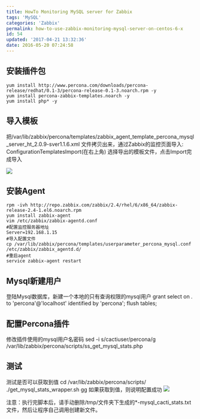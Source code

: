 ```yaml
---
title: HowTo Monitoring MySQL server for Zabbix
tags: 'MySQL'
categories: 'Zabbix'
permalink: how-to-use-zabbix-monitoring-mysql-server-on-centos-6-x
id: 54
updated: '2017-04-21 13:32:36'
date: 2016-05-20 07:24:58
---
```


## 安装插件包
```
yum install http://www.percona.com/downloads/percona-release/redhat/0.1-3/percona-release-0.1-3.noarch.rpm -y
yum install percona-zabbix-templates.noarch -y
yum install php* -y
```

## 导入模板

把/var/lib/zabbix/percona/templates/zabbix_agent_template_percona_mysql_server_ht_2.0.9-sver1.1.6.xml 文件拷贝出来，通过Zabbix的监控页面导入:
ConfigurationTemplatesImport(在右上角)
选择导出的模板文件，点击Import完成导入

![](http://samzong.oss-cn-shenzhen.aliyuncs.com/2016/05/zabbix-mysql01.png)

## 安装Agent
```
rpm -ivh http://repo.zabbix.com/zabbix/2.4/rhel/6/x86_64/zabbix-release-2.4-1.el6.noarch.rpm
yum install zabbix-agent
vim /etc/zabbix/zabbix-agentd.conf
#配置监控服务器地址
Server=192.168.1.15
#导入配置文件
cp /var/lib/zabbix/percona/templates/userparameter_percona_mysql.conf /etc/zabbix/zabbix_agentd.d/
#重启agent
service zabbix-agent restart

```

## Mysql新建用户

登陆Mysql数据库，新建一个本地的只有查询权限的mysql用户
grant select on *.* to 'percona'@'localhost' identified by 'percona';
flush tables;


## 配置Percona插件
修改插件使用的mysql用户名密码
sed -i s/cactiuser/percona/g /var/lib/zabbix/percona/scripts/ss_get_mysql_stats.php


## 测试
测试是否可以获取到值
cd /var/lib/zabbix/percona/scripts/
./get_mysql_stats_wrapper.sh gg
如果获取到值，则说明配置成功
![](http://samzong.oss-cn-shenzhen.aliyuncs.com/2016/05/zabbix-mysql02.png)

注意：执行完脚本后，请手动删除/tmp/文件夹下生成的*-mysql_cacti_stats.txt文件，然后让程序自己调用创建新文件。
